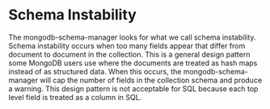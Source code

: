 # Schema Instability

The mongodb-schema-manager looks for what we call schema instability. Schema instability occurs when
too many fields appear that differ from document to document in the collection. This is a general
design pattern some MongoDB users use where the documents are treated as hash maps instead of as
structured data. When this occurs, the mongodb-schema-manager will cap the number of fields in the
collection schema and produce a warning. This design pattern is not acceptable for SQL because each
top level field is treated as a column in SQL.
